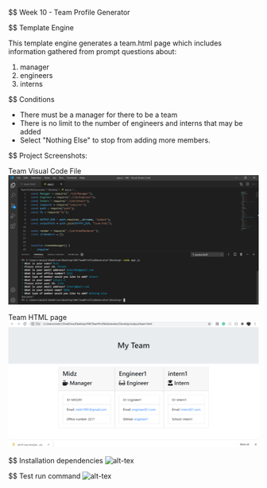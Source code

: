 $$ Week 10 - Team Profile Generator

$$ Template Engine

This template engine generates a team.html page which includes information gathered from prompt questions about:
1) manager
2) engineers 
3) interns 

$$ Conditions
  - There must be a manager for there to be a team
  - There is no limit to the number of engineers and interns that may be added
  - Select "Nothing Else" to stop from adding more members.

$$ Project Screenshots: 

Team Visual Code File 
![img](/screenshots/appjscode.png)

Team HTML page
![img-two](/screenshots/teamhtml.png)


$$ Installation dependencies
  ![alt-tex](https://img.shields.io/badge/npm-install-green)

$$ Test run command
  ![alt-tex](https://img.shields.io/badge/npm-test-brightgreen)




